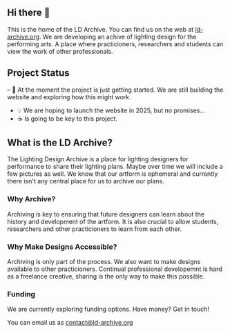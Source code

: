 ## Hi there 👋

This is the home of the LD Archive. You can find us on the web at [ld-archive.org](https://www.ld-archive.org). 
We are developing an achive of lighting design for the performing arts.
A place where practicioners, researchers and students can view the work of other professionals.

## Project Status
– 🌱 At the moment the project is just getting started. We are still building the website and exploring how this might work.
- 💡 We are hoping to launch the website in 2025, but no promises...
- ☕ Is going to be key to this project.

## What is the LD Archive?
The Lighting Design Archive is a place for lighting designers for performance to share their lighting plans. 
Maybe over time we will include a few pictures as well. 
We know that our artform is ephemeral and currently there isn't any central place for us to archive our plans.

### Why Archive?
Archiving is key to ensuring that future designers can learn about the history and development of the artform. 
It is also crucial to allow students, researchers and other practicioners to learn from each other. 

### Why Make Designs Accessible?
Archiving is only part of the process. We also want to make designs available to other practicioners. 
Continual professional developemnt is hard as a freelance creative, sharing is the only way to make this possible.

### Funding
We are currently exploring funding options. Have money? Get in touch!

You can email us as [contact@ld-archive.org](mailto:contact@ld-archive.org)
